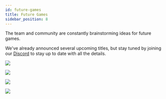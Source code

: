 ```yaml
---
id: future-games
title: Future Games
sidebar_position: 8
---
```


The team and community are constantly brainstorming ideas for future games.

We've already announced several upcoming titles, but stay tuned by joining our [Discord](https://discord.gg/niftyleague) to stay up to date with all the details.

![](/img/smash-sketch.png)

![](/img/tennis-sketch.png)

![](/img/nifty-racers-sketch.png)

![](/img/games-sketch.png)
